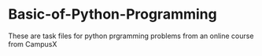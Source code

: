 # Basic-of-Python-Programming
These are task files for python prgramming problems from an online course from CampusX

